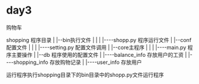 # day3
购物车

shopping 程序目录
|
|--bin执行文件
|  | 
|  |----shopp.py 程序运行文件
|
|--conf 配置文件
|  |
|  |----setting.py 配置文件调用
|
|--core主程序
|  |
|  |----main.py  程序主要操作
|
|--db 程序使用的配置文件
   |
   |----balance_info  存放用户的工资
   |
   |----shopping_info  存放购物记录
   |
   |----user_info  存放用户
   
   
   运行程序执行shopping目录下的bin目录中的shopp.py文件运行程序
